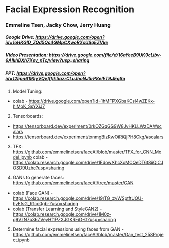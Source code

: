 # Facial Expression Recognition
### Emmeline Tsen, Jacky Chow, Jerry Huang
##### Google Drive: https://drive.google.com/open?id=1oHKGID_ZQd5Qc4GMpCXwoRXcUSgEZVke

##### Video Presentation: https://drive.google.com/file/d/16aYeeB9UK9cLibv-6AIkhDXh7Xsv_nTc/view?usp=sharing

##### PPT: https://drive.google.com/open?id=125pn6195yVQvtffIk5azrCLuJhoNJ5rP8eIET9JEqSo

1. Model Tuning: 
- colab - https://drive.google.com/open?id=1hMFPXGbaKCsl4wZEKx-hlMoK_SsYXiJ7

2. Tensorboards: 
- https://tensorboard.dev/experiment/0rkOZGqGS9W8JvHKLLWzDA/#scalars
- https://tensorboard.dev/experiment/txnmgBizRwOiRiQjPH8Ckg/#scalars

3. TFX: https://github.com/emmelinetsen/faceAI/blob/master/TFX_for_CNN_Model.ipynb
colab - https://colab.research.google.com/drive/1EdowXhcXoMCQeDT6t8iiQlCJOSD9Uzhc?usp=sharing

4. GANs to generate faces: https://github.com/emmelinetsen/faceAI/tree/master/GAN

- colab (Face GAN) - https://colab.research.google.com/drive/19rTG_zvWSptftUQU-hyEfsG_R1cc0gb-?usp=sharing
- colab (Transfer Learning and StyleGAN2) - https://colab.research.google.com/drive/1M0z-q9VzN7b36ZVeyHf1PZXJGKREiG-G?usp=sharing

5. Determine facial expressions using faces from GAN - https://github.com/emmelinetsen/faceAI/blob/master/Gan_test_258Project.ipynb
